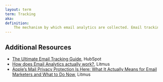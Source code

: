 ```yaml
---
layout: term
term: Tracking
aka:
definition:
    The mechanism by which email analytics are collected. Email tracking requires the use of images, which count opens based on the image being downloaded, or links being clicked and tracking traffic to landing pages. Tracking can be unreliable at times and faces challenges from recent privacy initiatives. 
---
```


## Additional Resources

- [The Ultimate Email Tracking Guide](https://www.hubspot.com/sales/email-tracking-guide), HubSpot
- [How does Email Analytics actually work?](https://help.litmus.com/article/127-how-does-email-analytics-actually-work), Litmus
- [Apple’s Mail Privacy Protection Is Here: What It Actually Means for Email Marketers and What to Do Now](https://www.litmus.com/blog/apple-mail-privacy-protection-for-marketers/), Litmus